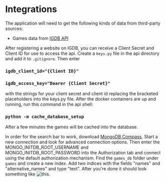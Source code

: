 # Integrations

The application will need to get the following kinds of data from third-party sources:

- Games data from [IGDB API](https://www.igdb.com/api)

After registering a website on IGDB, you can receive a Client Secret and Client ID for use to access the api. Create a `keys.py` file in the api directory and add it to `.gitignore`. Then enter



###  `igdb_client_id="{Client ID}"`

###  `igdb_access_key="Bearer {Client Secret}"`



with the strings for your client secret and client id replacing the bracketed placeholders into the keys.py file. After the docker containers are up and running, run this command in the api shell:


### `python -m cache_database_setup`


After a few minutes the games will be cached into the database.

In order for the search bar to work, download [MongoDB Compass](https://www.mongodb.com/try/download/compass). Start a new connection and look for advanced connection options. Then enter the MONGO_INITDB_ROOT_USERNAME and MONGO_INITDB_ROOT_PASSWORD into the Authorization tab and connect using the default authorization mechanism. Find the `games_db` folder under `games` and create a new index. Add two indices with the fields "names" and "alternative_names" and type "text". After you're done it should look something like ![this](https://gitlab.com/group-915/project-gamma/-/issues/14).

